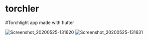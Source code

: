 # torchler 
#Torchlight app made with flutter

![Screenshot_20200525-131620](https://user-images.githubusercontent.com/53815937/82813088-46e14580-9e8c-11ea-8ccc-07ab94706d0c.png)
![Screenshot_20200525-131631](https://user-images.githubusercontent.com/53815937/82813129-5b254280-9e8c-11ea-8d7a-459642f7a32e.png)
